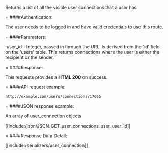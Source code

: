 <!-- --- title: GET /user_connections/user/:user_id -->

Returns a list of all the visible user connections that a user has. 

=
####Authentication:

The user needs to be logged in and have valid credentials to use this route.

=
####Parameters:

:user_id - Integer, passed in through the URL. Is derived from the 'id' field on the 'users' table. This returns connections where the user is either the recipient or the sender.

=
####Response:

This requests provides a <strong>HTML 200</strong> on success.

=
####API request example:
```html
http://example.com/users/connections/17065
```

=
####JSON response example:

An array of user_connection objects

[[include:/json/JSON_GET_user_connections_user_user_id]]

=
####Response Data Detail:

[[include:/serializers/user_connection]]